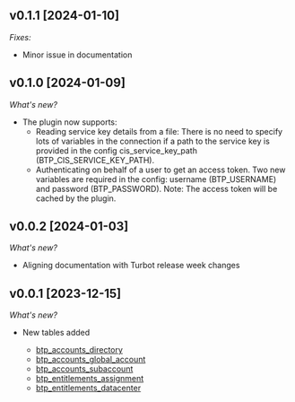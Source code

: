 ## v0.1.1 [2024-01-10]

_Fixes:_

- Minor issue in documentation

## v0.1.0 [2024-01-09]

_What's new?_

- The plugin now supports:
  - Reading service key details from a file: There is no need to specify lots of variables in the connection if a path to the service key is provided in the config cis_service_key_path (BTP_CIS_SERVICE_KEY_PATH).
  - Authenticating on behalf of a user to get an access token. Two new variables are required in the config: username (BTP_USERNAME) and password (BTP_PASSWORD). Note: The access token will be cached by the plugin. 

## v0.0.2 [2024-01-03]

_What's new?_

- Aligning documentation with Turbot release week changes

## v0.0.1 [2023-12-15]

_What's new?_

- New tables added
  
  - [btp_accounts_directory](https://github.com/ajmaradiaga/steampipe-plugin-btp/blob/main/btp/table_btp_accounts_directory.go)
  - [btp_accounts_global_account](https://github.com/ajmaradiaga/steampipe-plugin-btp/blob/main/btp/table_btp_accounts_global_account.go)
  - [btp_accounts_subaccount](https://github.com/ajmaradiaga/steampipe-plugin-btp/blob/main/btp/table_btp_accounts_subaccount.go)
  - [btp_entitlements_assignment](https://github.com/ajmaradiaga/steampipe-plugin-btp/blob/main/btp/table_btp_entitlements_assignment.go)
  - [btp_entitlements_datacenter](https://github.com/ajmaradiaga/steampipe-plugin-btp/blob/main/btp/table_btp_entitlements_datacenter.go)
